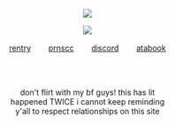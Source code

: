 <p align="center"
  
![](https://komarev.com/ghpvc/?username=deviqnt&color=CAABC6&label=bunnyos)

<p align="center">
  
<img src="https://files.catbox.moe/o3qz6v.png"/>
</p>
<p align="center"
  
[rentry](https://rentry.co/deviqnt)  　　[prnscc](https://pronouns.cc/@deviqnt)  　　[discord](https://discordlookup.com/user/601029140149174272)  　　[atabook](https://deviqnt.atabook.org)

</p>
<br>
<br>
<p align="center">
don't flirt with my bf guys! this has lit
  <br>
  happened TWICE i cannot keep reminding
  <br>
 y'all to respect relationships on this site
</p>
